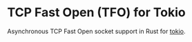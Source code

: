 # TCP Fast Open (TFO) for Tokio

Asynchronous TCP Fast Open socket support in Rust for [tokio](https://crates.io/crates/tokio).
